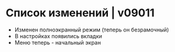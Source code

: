 # Список изменений | v09011

+ Изменен полноэкранный режим (теперь он безрамочный)
+ В настройках появились вкладки
+ Меню теперь - начальный экран
